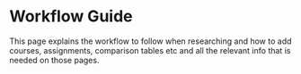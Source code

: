 # Workflow Guide

This page explains the workflow to follow when researching and how to add courses, assignments, comparison tables etc and all the relevant info that is needed on those pages.